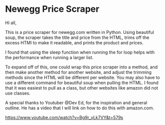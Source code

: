 # Newegg Price Scraper

Hi all,

This is a price scraper for newegg.com written in Python.
Using beautiful soup, the scraper takes the title 
and price from the HTML, trims off the excess HTMl 
to make it readable, and prints the product and prices.

I found that using the sleep function when running the 
for loop helps with the performance when running a larger list.

To expand off of this, one could wrap this price scraper into a method,
and then make another method for another website, and adjust the 
trimming methods since the HTML will be different per website. 
You may also have to use a different command for beautiful soup
when pulling the HTML. I found that it was easiest to pull
as a class, but other websites like amazon did not use classes.

A special thanks to Youtuber @Dev Ed, for the inspiration and 
general outline. He has a video that I will link on how to do 
this with amazon.com.

https://www.youtube.com/watch?v=Bg9r_yLk7VY&t=579s


